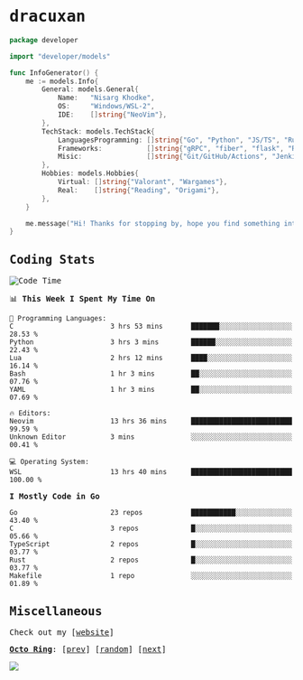 <!-- Banner -->
<!--
<img src="https://i.imgur.com/mz4ym1F.png" style="max-height:550px"/>
-->


<samp>
	
<!-- Coded Intro -->
	
# dracuxan

```go
package developer

import "developer/models"

func InfoGenerator() {
	me := models.Info{
		General: models.General{
			Name:   "Nisarg Khodke",
			OS:     "Windows/WSL-2",
			IDE:    []string{"NeoVim"},
		},
		TechStack: models.TechStack{
			LanguagesProgramming: []string{"Go", "Python", "JS/TS", "Rust", "C"},
			Frameworks: 	      []string{"gRPC", "fiber", "flask", "React.js", "Next.js"},
			Misic:                []string{"Git/GitHub/Actions", "Jenkins", "Docker"},
		},
		Hobbies: models.Hobbies{
			Virtual: []string{"Valorant", "Wargames"},
			Real:    []string{"Reading", "Origami"},
		},		
	}

	me.message("Hi! Thanks for stopping by, hope you find something interesting!") 
}
```

## Coding Stats


<!--START_SECTION:waka-->
![Code Time](http://img.shields.io/badge/Code%20Time-134%20hrs%2052%20mins-blue)

📊 **This Week I Spent My Time On** 

```text
💬 Programming Languages: 
C                        3 hrs 53 mins       ███████░░░░░░░░░░░░░░░░░░   28.53 % 
Python                   3 hrs 3 mins        ██████░░░░░░░░░░░░░░░░░░░   22.43 % 
Lua                      2 hrs 12 mins       ████░░░░░░░░░░░░░░░░░░░░░   16.14 % 
Bash                     1 hr 3 mins         ██░░░░░░░░░░░░░░░░░░░░░░░   07.76 % 
YAML                     1 hr 3 mins         ██░░░░░░░░░░░░░░░░░░░░░░░   07.69 % 

🔥 Editors: 
Neovim                   13 hrs 36 mins      █████████████████████████   99.59 % 
Unknown Editor           3 mins              ░░░░░░░░░░░░░░░░░░░░░░░░░   00.41 % 

💻 Operating System: 
WSL                      13 hrs 40 mins      █████████████████████████   100.00 % 
```

**I Mostly Code in Go** 

```text
Go                       23 repos            ███████████░░░░░░░░░░░░░░   43.40 % 
C                        3 repos             █░░░░░░░░░░░░░░░░░░░░░░░░   05.66 % 
TypeScript               2 repos             █░░░░░░░░░░░░░░░░░░░░░░░░   03.77 % 
Rust                     2 repos             █░░░░░░░░░░░░░░░░░░░░░░░░   03.77 % 
Makefile                 1 repo              ░░░░░░░░░░░░░░░░░░░░░░░░░   01.89 % 
```




<!--END_SECTION:waka-->

## Miscellaneous

Check out my [[website](https://bynisarg.in/)]

[**Octo Ring**](https://octo-ring.com/):
[[prev](https://octo-ring.com/p/dracuxan/prev)]  [[random](https://octo-ring.com/p/dracuxan/random)]  [[next](https://octo-ring.com/p/dracuxan/next)]

![](https://komarev.com/ghpvc/?username=dracuxan&style=flat-square)

</samp>
